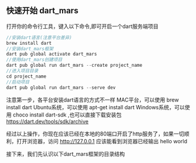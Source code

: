 ## 快速开始 dart_mars

打开你的命令行工具，键入以下命令,即可开启一个dart服务端项目

```dart
//安装dart语言(注意平台差异)
brew install dart
//安装dart_mars框架
dart pub global activate dart_mars
//使用dart_mars创建项目
dart pub global run dart_mars --create project_name
//进入项目目录
cd project_name
//启动项目
dart pub global run dart_mars --serve dev
```

注意第一步，各平台安装dart语言的方式不一样
MAC平台，可以使用 brew install dart
Ubuntu系统，可以使用 apt-get install dart
Windows系统，可以使用 choco install dart-sdk ,也可以直接下载安装包 https://dart.dev/tools/sdk/archive

经过以上操作，你现在应该已经在本地的80端口开启了http服务了，如果一切顺利，打开浏览器，访问 http://127.0.0.1 应该能看到浏览器已经输出 hello world 

接下来，我们先认识以下dart_mars框架的目录结构